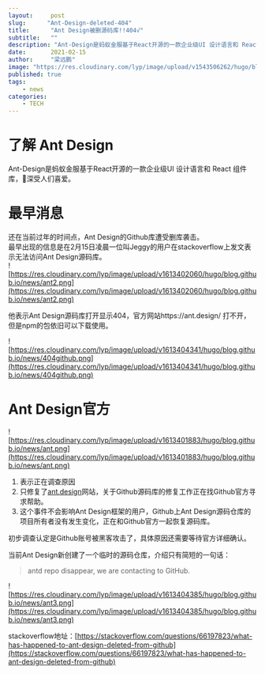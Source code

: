 ```yaml
---
layout:     post 
slug:      "Ant-Design-deleted-404"
title:      "Ant Design被删源码库!!404√"
subtitle:   ""
description: "Ant-Design是蚂蚁金服基于React开源的一款企业级UI 设计语言和 React 组件库,深受人们喜爱.还在当前过年的时间点,Ant Design的Github库遭受删库袭击."
date:       2021-02-15
author:     "梁远鹏"
image: "https://res.cloudinary.com/lyp/image/upload/v1543506262/hugo/blog.github.io/apache-rocketMQ-introduction/7046d2bf0d97278682129887309cc1a6.jpg"
published: true
tags:
    - news
categories: 
    - TECH
---  
```

# 了解 Ant Design 

Ant-Design是蚂蚁金服基于React开源的一款企业级UI 设计语言和 React 组件库，深受人们喜爱。

# 最早消息  
还在当前过年的时间点，Ant Design的Github库遭受删库袭击。​  
最早出现的信息是在2月15日凌晨一位叫Jeggy的用户在stackoverflow上发文表示无法访问Ant Design​源码库。  
![https://res.cloudinary.com/lyp/image/upload/v1613402060/hugo/blog.github.io/news/ant2.png](https://res.cloudinary.com/lyp/image/upload/v1613402060/hugo/blog.github.io/news/ant2.png)
  
他表示Ant Design源码库打开显示404，官方网站https://ant.design/ 打不开，但是npm的包依旧可以下载使用。  

![https://res.cloudinary.com/lyp/image/upload/v1613404341/hugo/blog.github.io/news/404github.png](https://res.cloudinary.com/lyp/image/upload/v1613404341/hugo/blog.github.io/news/404github.png)

# Ant Design官方  
![https://res.cloudinary.com/lyp/image/upload/v1613401883/hugo/blog.github.io/news/ant.png](https://res.cloudinary.com/lyp/image/upload/v1613401883/hugo/blog.github.io/news/ant.png) 

1. 表示正在调查原因  
2. 只修复了[ant.design](https://ant.design)网站，关于Github源码库的修复工作正在找Github官方寻求帮助。  
3. 这个事件不会影响Ant Design框架的用户，Github上Ant Design源码仓库的项目所有者没有发生变化，正在和Github官方一起恢复源码库。  

初步调查认定是Github账号被黑客攻击了，具体原因还需要等待官方详细确认。  

当前Ant Design新创建了一个临时的源码仓库，介绍只有简短的一句话：  
> antd repo disappear, we are contacting to GitHub.  

![https://res.cloudinary.com/lyp/image/upload/v1613404385/hugo/blog.github.io/news/ant3.png](https://res.cloudinary.com/lyp/image/upload/v1613404385/hugo/blog.github.io/news/ant3.png)  

stackoverflow地址：[https://stackoverflow.com/questions/66197823/what-has-happened-to-ant-design-deleted-from-github](https://stackoverflow.com/questions/66197823/what-has-happened-to-ant-design-deleted-from-github)

